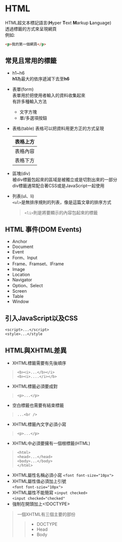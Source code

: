 # HTML
HTML超文本標記語言(**H**yper **T**ext **M**arkup **L**anguage)\
透過標籤的方式來呈現網頁\
例如:
```html
<p>我的第一個網頁</p>
```
## 常見且常用的標籤
- h1~h6\
   **h1**為最大的依序遞減下去至**h6**
   
- 表單(form)\
  表單用於把使用者輸入的資料收集起來\
  有許多種輸入方法
  - 文字方塊
  - 單/多選項按鈕
- 表格(table)
  表格可以把資料用更方正的方式呈現
	<table>
		<thead>
			<tr>
				<th>表格上方</th>
			</tr>
		</thead>
		<tbody>
			<tr>
				<td>表格內容</td>
			</tr>
			<tr>
				<td>表格下方</td>
			</tr>
		</tbody>
	</table>
- 區塊(div)\
    被div標籤包起來的區域是被獨立或是切割出來的一部分\
    div標籤通常配合著CSS或是JavaScript一起使用
- 列表(ul、li)\
	`<ul>`是無排序規則的列表，像是這篇文章的排序方式
    >`<li>`則是將要顯示的內容包起來的標籤
## HTML 事件(DOM Events)
- Anchor
- Document
- Event
- Form、Input
- Frame、Framset、IFrame
- Image
- Location
- Navigator
- Option、Select
- Screen
- Table
- Window
## 引入JavaScript以及CSS
`<script>...</script>`\
`<style>...</style`
## HTML與XHTML差異
- XHTML標籤需要有先後順序
>`<b><i>...</b></i>`\
>`<b><i>....</i></b>`
- XHTML標籤必須要成對

>`<p>...</p>`
- 空白標籤也需要有結束標籤
>`...<br />`
- XHTML標籤內文字必須小寫
>`<p>...</p>`
- XHTML中必須要擁有一個根標籤(HTML)
>```
><html>
><head>...</head>
><body>...</body>
></html>
>```
- XHTML屬性名稱必須小寫
`<font font-size="10px">`
- XHTML屬性值必須加上引號\
`<font font-szie="10px">`
- XHTML屬性不能簡寫
`<input checked>`\
`<input checked="checked"`
- 強制在開頭加上<!DOCTYPE>
>一個XHTML有三個主要的部份
>>- DOCTYPE
>>- Head
>>- Body
		
